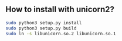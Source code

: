 ## How to install with unicorn2?
```bash
sudo python3 setup.py install
sudo python3 setup.py build
sudo ln -s libunicorn.so.2 libunicorn.so.1
```